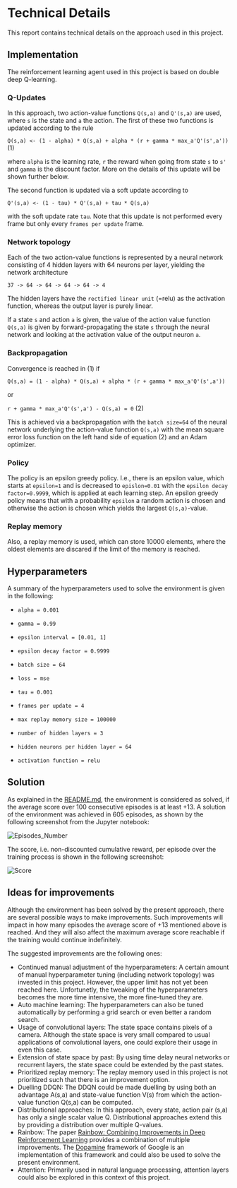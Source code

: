# Technical Details

This report contains technical details on the approach used in this project.

## Implementation

The reinforcement learning agent used in this project is based on double deep Q-learning. 

### Q-Updates

In this approach, two action-value functions `Q(s,a)` and `Q'(s,a)` are used, where `s` is the state and `a` the action. The first of these two functions is updated according to the rule

`Q(s,a) <- (1 - alpha) * Q(s,a) + alpha * (r + gamma * max_a'Q'(s',a'))` (1)

where `alpha` is the learning rate, `r` the reward when going from state `s` to `s'` and `gamma` is the discount factor. More on the details of this update will be shown further below.

The second function is updated via a soft update according to

`Q'(s,a) <- (1 - tau) * Q'(s,a) + tau * Q(s,a)`

with the soft update rate `tau`. Note that this update is not performed every frame but only every `frames per update` frame.

### Network topology

Each of the two action-value functions is represented by a neural network consisting of 4 hidden layers with 64 neurons per layer, yielding the network architecture

`37 -> 64 -> 64 -> 64 -> 64 -> 4`

The hidden layers have the `rectified linear unit` (=relu) as the activation function, whereas the output layer is purely linear.

If a state `s` and action `a` is given, the value of the action value function `Q(s,a)` is given by forward-propagating the state `s` through the neural network and looking at the activation value of the output neuron `a`.

### Backpropagation

Convergence is reached in (1) if 

`Q(s,a) = (1 - alpha) * Q(s,a) + alpha * (r + gamma * max_a'Q'(s',a'))` 

or 

`r + gamma * max_a'Q'(s',a') - Q(s,a) = 0` (2)

This is achieved via a backpropagation with the `batch size=64` of the neural network underlying the action-value function `Q(s,a)` with the mean square error loss function on the left hand side of equation (2) and an Adam optimizer.

### Policy

The policy is an epsilon greedy policy. I.e., there is an epsilon value, which starts at `epsilon=1` and is decreased to `epislon=0.01` with the `epsilon decay factor=0.9999`, which is applied at each learning step. An epsilon greedy policy means that with a probability `epsilon` a random action is chosen and otherwise the action is chosen which yields the largest `Q(s,a)`-value.

### Replay memory

Also, a replay memory is used, which can store 10000 elements, where the oldest elements are discared if the limit of the memory is reached.


## Hyperparameters

A summary of the hyperparameters used to solve the environment is given in the following:

- `alpha = 0.001`
- `gamma = 0.99`
- `epsilon interval = [0.01, 1]`
- `epsilon decay factor = 0.9999`
- `batch size = 64`
- `loss = mse`
- `tau = 0.001`
- `frames per update = 4`

- `max replay memory size = 100000`

- `number of hidden layers = 3`
- `hidden neurons per hidden layer = 64`
- `activation function = relu`

## Solution

As explained in the [README.md](README.md), the environment is considered as solved, if the average score over 100 consecutive episodes is at least +13. A solution of the environment was achieved in 605 episodes, as shown by the following screenshot from the Jupyter notebook:

![Episodes_Number](https://user-images.githubusercontent.com/92691697/137644425-f4d5895c-1ca6-4cf5-8391-bd4a571fbce7.PNG)

The score, i.e. non-discounted cumulative reward, per episode over the training process is shown in the following screenshot:

![Score](https://user-images.githubusercontent.com/92691697/137644387-1fbfb623-07f2-47a5-8ee8-b63c29746261.PNG)

## Ideas for improvements

Although the environment has been solved by the present approach, there are several possible ways to make improvements. Such improvements will impact in how many episodes the average score of +13 mentioned above is reached. And they will also affect the maximum average score reachable if the training would continue indefinitely.

The suggested improvements are the following ones:
- Continued manual adjustment of the hyperparameters: A certain amount of manual hyperparameter tuning (including network topology) was invested in this project. However, the upper limit has not yet been reached here. Unfortunetly, the tweaking of the hyperparameters becomes the more time intensive, the more fine-tuned they are.
- Auto machine learning: The hyperparameters can also be tuned automatically by performing a grid search or even better a random search.
- Usage of convolutional layers: The state space contains pixels of a camera. Although the state space is very small compared to usual applications of convolutional layers, one could explore their usage in even this case.
- Extension of state space by past: By using time delay neural networks or recurrent layers, the state space could be extended by the past states.
- Prioritized replay memory: The replay memory used in this project is not prioritized such that there is an improvement option.
- Duelling DDQN: The DDQN could be made duelling by using both an advantage A(s,a) and state-value function V(s) from which the action-value function Q(s,a) can be computed.
- Distributional approaches: In this approach, every state, action pair (s,a) has only a single scalar value Q. Distributional approaches extend this by providing a distribution over multiple Q-values.
- Rainbow: The paper [Rainbow: Combining Improvements in Deep Reinforcement Learning](https://arxiv.org/pdf/1710.02298.pdf) provides a combination of multiple improvements. The [Dopamine](https://github.com/google/dopamine) framework of Google is an implementation of this framework and could also be used to solve the present environment.
- Attention: Primarily used in natural language processing, attention layers could also be explored in this context of this project.
